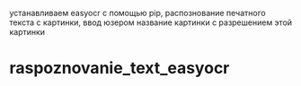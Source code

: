 устанавливаем easyocr с помощью pip,
распознование печатного текста с картинки,
ввод юзером название картинки с разрешением этой картинки
# raspoznovanie_text_easyocr
